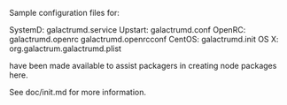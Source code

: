 Sample configuration files for:

SystemD: galactrumd.service
Upstart: galactrumd.conf
OpenRC:  galactrumd.openrc
         galactrumd.openrcconf
CentOS:  galactrumd.init
OS X:    org.galactrum.galactrumd.plist

have been made available to assist packagers in creating node packages here.

See doc/init.md for more information.
